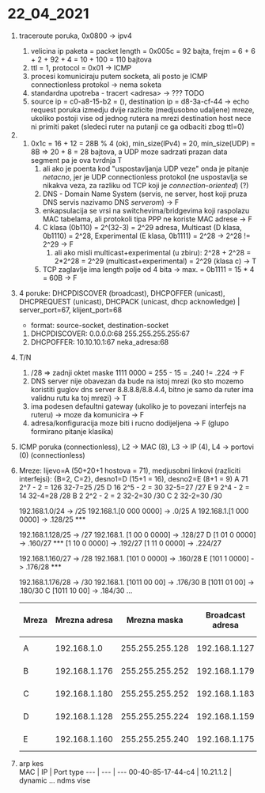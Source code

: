 # 22_04_2021
1. traceroute poruka, 0x0800 -> ipv4
   1. velicina ip paketa = packet length = 0x005c = 92 bajta, frejm = 6 + 6 + 2 + 92 + 4 = 10 + 100 = 110 bajtova
   2. ttl = 1, protocol = 0x01 -> ICMP
   3. procesi komuniciraju putem socketa, ali posto je ICMP connectionless protokol -> nema soketa
   4. standardna upotreba - tracert \<adresa\> -> ??? TODO
   5. source ip = c0-a8-15-b2 = (), destination ip = d8-3a-cf-44 -> echo request poruka izmedju dvije razlicite (medjusobno udaljene) mreze, ukoliko postoji vise od jednog rutera na mrezi destination host nece ni primiti paket (sledeci ruter na putanji ce ga odbaciti zbog ttl=0)  
2. 
   1. 0x1c = 16 + 12 = 28B % 4 (ok), min_size(IPv4) = 20, min_size(UDP) = 8B => 20 + 8 = 28 bajtova, a UDP moze sadrzati prazan data segment pa je ova tvrdnja T
      1. ali ako je poenta kod "uspostavljanja UDP veze" onda je pitanje *netacno*, jer je UDP connectionless protokol (ne uspostavlja se nikakva veza, za razliku od TCP koji je *connection-oriented*) (?)
      2. DNS - Domain Name System (servis, ne server, host koji pruza DNS servis nazivamo DNS *serverom*) -> F
      3. enkapsulacija se vrsi na switchevima/bridgevima koji raspolazu MAC tabelama, ali protokoli tipa PPP ne koriste MAC adrese -> F
      4. C klasa (0b110) = 2^(32-3) = 2^29 adresa, Multicast (D klasa, 0b1110) = 2^28, Experimental (E klasa, 0b1111) = 2^28 -> 2^28 != 2^29 -> F
         1. ali ako misli multicast+experimental (u zbiru): 2^28 + 2^28 = 2*2^28 = 2^29 (multicast+experimental) = 2^29 (klasa c) -> T
      5. TCP zaglavlje ima length polje od 4 bita -> max. = 0b1111 = 15 * 4 = 60B -> F
3. 4 poruke: DHCPDISCOVER (broadcast), DHCPOFFER (unicast), DHCPREQUEST (unicast), DHCPACK (unicast, dhcp acknowledge) | server_port=67, klijent_port=68
   - format: source-socket, destination-socket
   1. DHCPDISCOVER: 0.0.0.0:68 255.255.255.255:67
   2. DHCPOFFER: 10.10.10.1:67 neka_adresa:68 
4. T/N
   1. /28 => zadnji oktet maske 1111 0000 = 255 - 15 = .240 != .224 -> F
   2. DNS server nije obavezan da bude na istoj mrezi (ko sto mozemo koristiti guglov dns server 8.8.8.8/8.8.4.4, bitno je samo da ruter ima validnu rutu ka toj mrezi) -> T
   3. ima podesen defaultni gateway (ukoliko je to povezani interfejs na ruteru) -> moze da komunicira -> F 
   4. adresa/konfiguracija moze biti i rucno dodijeljena -> F (glupo formirano pitanje klasika)
5. ICMP poruka (connectionless), L2 -> MAC (8), L3 -> IP (4), L4 -> portovi (0) (connectionless) 
6. Mreze: lijevo=A (50+20+1 hostova = 71), medjusobni linkovi (razliciti interfejsi): {B=2, C=2}, desno1=D (15+1 = 16), desno2=E (8+1 = 9)
    A   71  2^7 - 2 = 126   32-7=25     /25
    D   16  2^5 - 2 = 30    32-5=27     /27
    E   9   2^4 - 2 = 14    32-4=28     /28
    B   2   2^2 - 2 = 2     32-2=30     /30
    C   2                   32-2=30     /30
    
    192.168.1.0/24 -> /25
    192.168.1.[0 000 0000] -> .0/25 A
    192.168.1.[1 000 0000] -> .128/25 ***
    
    192.168.1.128/25 -> /27 
    192.168.1.  [1 00 0 0000] -> .128/27 D
                [1 01 0 0000] -> .160/27 ***
                [1 10 0 0000] -> .192/27
                [1 11 0 0000] -> .224/27
                
    192.168.1.160/27 -> /28
    192.168.1.  [101 0 0000] -> .160/28 E
                [101 1 0000] -> .176/28 ***
    
    192.168.1.176/28 -> /30 
    192.168.1.  [1011 00 00] -> .176/30 B
                [1011 01 00] -> .180/30 C
                [1011 10 00] -> .184/30
                ...
                

    Mreza | Mrezna adresa | Mrezna maska | Broadcast adresa | Opseg korisnih adresa
    --- | --- | --- | --- | ---
    A | 192.168.1.0 | 255.255.255.128 | 192.168.1.127 | [.1, .126]
    B | 192.168.1.176 | 255.255.255.252 | 192.168.1.179 | [.177, .178]
    C | 192.168.1.180 | 255.255.255.252 | 192.168.1.183 | [.181, .182]
    D | 192.168.1.128 | 255.255.255.224 | 192.168.1.159 | [.129, .158]
    E | 192.168.1.160 | 255.255.255.240 | 192.168.1.175 | [.161, .174]
7. arp kes  
    MAC | IP | Port type
    --- | --- | ---
    00-40-85-17-44-c4 | 10.21.1.2 | dynamic
    ... ndms vise